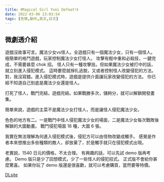 ```yaml
---
title: 《Magical Girl Yuni Defeat!》
date: 2022-03-06 23:03:54
tags: [色情,動作,英文,日文]
---
```

## 微劇透介紹

遊戲沒故事可言。魔法少女vs怪人。全遊戲只有一個魔法少女，只有一個怪人。
極簡單的格鬥遊戲，玩家控制魔法少女打怪人。
攻擊有輕中重和必殺技，一鍵完成，不需要甚麼 chok 招。
怪人只有一種攻擊技。但如果魔法少女被打中的話，就立刻進入侵犯模式。
這時要麼就掙扎逃脫，又或者控制怪人改變侵犯的方法。
對，我沒寫錯。進入侵犯模式時，遊戲是提供介面讓玩家改變侵犯的方法。
你已經不知道自己到底是魔法少女還是怪人。

打死了怪人，戰鬥完結，遊戲完結。如果戰勝多次，儲夠分，就可以解鎖開發畫集。

簡單來說，遊戲的主菜不是魔法少女打怪人，而是讓怪人侵犯魔法少女。

色色的地方有二。一是戰鬥中怪人侵犯魔法少女的場面，二是魔法少女每次戰敗後解鎖的大圖動畫。
戰鬥侵犯場面 16 種，大圖 6 張。

我實在無法理解為何進入侵犯模式後，侵犯方可以由怪物改變成觸手。
感覺是作者本來想推出多些種類的敵人，卻放棄了，於是觸手就只在侵犯模式出現。

老實說，1540 日元的價格，不太合理。
有興趣的話，可以先試 demo 版再考慮。
Demo 版只是少了回想模式，少了一些怪人的侵犯招式。
正式版不會給你甚麼驚喜。
如果你玩了 demo 版還是很喜歡，就可以考慮購買，當然要等特價。

[DLsite](https://www.dlsite.com/maniax/work/=/product_id/RJ304228.html)
